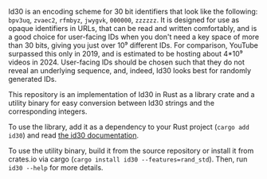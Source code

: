 Id30 is an encoding scheme for 30 bit identifiers that look like the
following: `bpv3uq`, `zvaec2`, `rfmbyz`, `jwygvk`, `000000`, `zzzzzz`. It is
designed for use as opaque identifiers in URLs, that can be read and written
comfortably, and is a good choice for user-facing IDs when you don't need a
key space of more than 30 bits, giving you just over 10⁹ different IDs. For
comparison, YouTube surpassed this only in 2019, and is estimated to be
hosting about 4*10⁹ videos in 2024. User-facing IDs should be chosen such
that they do not reveal an underlying sequence, and, indeed, Id30 looks best
for randomly generated IDs.

This repository is an implementation of Id30 in Rust as a library crate and a
utility binary for easy conversion between Id30 strings and the corresponding
integers.

To use the library, add it as a dependency to your Rust project (`cargo add
id30`) and read [the id30 documentation](https://docs.rs/id30/latest/id30/).

To use the utility binary, build it from the source repository or install it
from crates.io via cargo (`cargo install id30 --features=rand_std`). Then, run
`id30 --help` for more details.

